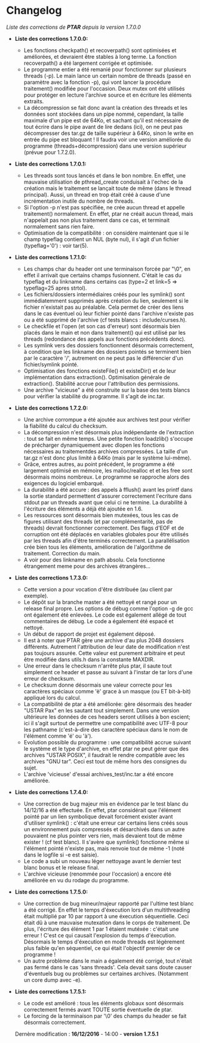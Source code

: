 # Changelog

*Liste des corrections de **PTAR** depuis la version 1.7.0.0*

* **Liste des corrections 1.7.0.0:**

    - Les fonctions checkpath() et recoverpath() sont optimisées et améliorées, et devraient être
      stables à long terme. La fonction recoverpath() a été largement corrigée et optimisée.
    - Le programme entier a été remanié pour fonctionner sur plusieurs threads (-p). Le main lance
      un certain nombre de threads (passé en paramètre avec la fonction -p), qui vont lancer la procédure
      traitement() modifiée pour l'occasion. Deux mutex ont été utilisés pour protéger en lecture l'archive source
      et en écriture les éléments extraits.
    - La décompression se fait donc avant la création des threads et les données sont stockées dans un pipe
      nommé, cependant, la taille maximale d'un pipe est de 64Ko, et sachant qu'il est nécessaire de tout écrire
      dans le pipe avant de lire dedans (ici), on ne peut pas décompresser des tar.gz de taille supérieur à 64Ko, sinon
      le write en entrée du pipe est bloquant ! Il faudra voir une version améliorée du programme (threads+décompression)
      dans une version supérieur (prévue pour 1.7.2.0).

* **Liste des corrections 1.7.0.1:**

    - Les threads sont tous lancés et dans le bon nombre. En effet, une mauvaise utilisation de pthread_create conduisait
      à l'echec de la création mais le traitement se lançait toute de même (dans le thread principal). Aussi, un thread en
      trop était créé à cause d'une incrémentation inutile du nombre de threads.
    - Si l'option -p n'est pas spécifiée, ne crée aucun thread et appelle traitement() normalement. En effet, ptar
      ne créait aucun thread, mais n'appelait pas non plus traitement dans ce cas, et terminait normalement sans rien faire.
    - Optimisation de la compatibilité : on considère maintenant que si le champ typeflag contient un NUL (byte nul),
      il s'agit d'un fichier (typeflag='0') : voir tar(5).

* **Liste des corrections 1.7.1.0:**

    - Les champs char du header ont une terminaison forcée par "\0", en effet il arrivait que certains champs fusionnent.
      C'était le cas du typeflag et du linkname dans certains cas (type=2 et link=5 => typeflag=25 apres strtol).
    - Les fichiers/dossiers intermédiaires créés pour les symlink() sont immédiatemment supprimés après création du lien,
      seulement si le fichier n'existait pas au préalable. Cela permet de créer des liens dans le cas éventuel où leur fichier
      pointé dans l'archive n'existe pas ou a été supprimé de l'archive (cf tests blancs : include/curses.h).
    - Le checkfile et l'open (et son cas d'erreur) sont désormais bien placés dans le main et non dans traitement()
      qui est utilisé par les threads (redondance des appels aux fonctions précédents donc).
    - Les symlink vers des dossiers fonctionnent désormais correctement, à condition que les linkname des dossiers
      pointés se terminent bien par le caractère '/', autrement on ne peut pas le différencier d'un fichier/symlink pointé.
    - Optimisation des fonctions existeFile() et existeDir() et de leur implémentation dans extraction(). Optimisation
      générale de extraction(). Stabilité accrue pour l'attribution des permissions.
    - Une archive "vicieuse" a été construite sur la base des tests blancs pour vérifier la stabilité du programme.
      Il s'agit de inc.tar.

* **Liste des corrections 1.7.2.0:**

    - Une archive corrompue a été ajoutée aux archives test pour vérifier la fiabilité du calcul du checksum.
    - La décompression n'est désormais plus indépendante de l'extraction : tout se fait en même temps.
      Une petite fonction loadzlib() s'occupe de précharger dynamiquement avec dlopen les fonctions nécessaires
      au traitementdes archives compressées. La taille d'un tar.gz n'est donc plus limité à 64Ko (mais par le système
      lui-même).
    - Grâce, entres autres, au point précédent, le programme a été largement optimisé en mémoire, les malloc/realloc et
      et les free sont désormais moins nombreux. Le programme se rapproche alors des exigences du logiciel embarqué.
    - La durabilité a été accure : des appels à fflush() avant les printf dans la sortie standard permettent d'assurer
      correctement l'ecriture dans stdout par un threads avant que celui ci ne termine. La durabilité à l'écriture des
      éléments a déjà été ajoutée en 1.6.
    - Les ressources sont désormais bien mutexées, tous les cas de figures utilisant des threads (et par complémentarité,
      pas de threads) devrait fonctionner correctement. Des flags d'EOF et de corruption ont été déplacés en variables
      globales pour être utilisés par les threads afin d'être terminés correctement. La parallélisation crée bien tous
      les éléments, amélioration de l'algorithme de traitement. Correction du main.
    - A voir pour des linkname en path absolu. Cela fonctionne étrangement meme pour des archives étrangères...

* **Liste des corrections 1.7.3.0:**

    - Cette version a pour vocation d'être distribuée (au client par exemple).
    - Le dépôt sur la branche master a été nettoyé et rangé pour un release final propre. Les options de débug comme
      l'option -g de gcc ont également été enlevées. Le code est également allégé de tout commentaires de débug. Le
      code a également été espacé et nettoyé.
    - Un début de rapport de projet est également déposé.
    - Il est à noter que PTAR gère une archive d'au plus 2048 dossiers différents. Autrement l'attribution de leur date
      de modification n'est pas toujours assurée. Cette valeur est purement arbitraire et peut être modifiée dans utils.h
      dans la constante MAXDIR.
    - Une erreur dans le checksum n'arrête plus ptar, il saute tout simplement ce header et passe au suivant
      à l'instar de tar lors d'une erreur de checksum.
    - Le checksum donne désormais une valeur correcte pour les caractères spéciaux comme 'è' grace à un masque (ou
      ET bit-à-bit) appliqué lors du calcul.
    - La compatibilité de ptar a été améliorée: gère désormais des header "USTAR Pax" en les sautant tout simplement.
      Dans une version ultérieure les données de ces headers seront utilisés à bon escient; ici il s'agit surtout
      de permettre une compatibilité avec UTF-8 pour les pathname (c'est-à-dire des caractère spéciaux dans le nom
      de l'élément comme 'é' ou 'à').
    - Evolution possible du programme : une compatibilité accrue suivant le système et le type d'archive, en effet
      ptar ne peut gérer que des archives "USTAR POSIX", il faudrait le rendre compatible avec les archives "GNU tar".
      Ceci est tout de même hors des consignes du sujet.
    - L'archive 'vicieuse' d'essai archives_test/inc.tar a été encore améliorée.

* **Liste des corrections 1.7.4.0:**

    - Une correction de bug majeur mis en évidence par le test blanc du 14/12/16 a été effectuée. En effet, ptar considérait
      que l'élément pointé par un lien symbolique devait forcément exister avant d'utiliser symlink() : c'était une erreur car
      certains liens créés sous un environnement puis compressés et désarchivés dans un autre pouvaient ne plus pointer vers rien,
      mais devaient tout de même exister ! (cf test blanc). Il s'avère que symlink() fonctionne même si l'élément pointé n'existe pas,
      mais renvoie tout de même -1 (noté dans le logfile si -e est saisie).
    - Le code a subi un nouveau léger nettoyage avant le dernier test blanc bonus et le release final.
    - L'archive vicieuse (renommée pour l'occasion) a encore été améliorée en vu du rodage du programme.

* **Liste des corrections 1.7.5.0:**

    - Une correction de bug mineur/majeur rapporté par l'ultime test blanc a été corrigé. En effet le temps d'éxecution lors d'un
      multithreading était multiplié par 10 par rapport à une éxecution séquentielle. Ceci était dû à une mauvaise mutexation dans
      le corps de traitement. De plus, l'écriture des élément 1 par 1 étaient mutéxée : c'était une erreur ! C'est ce qui causait
      l'explosion du temps d'éxecution. Désormais le temps d'éxecution en mode threads est légèrement plus faible qu'en
      séquentiel, ce qui était l'objectif premier de ce programme !
    - Un autre problème dans le main a également été corrigé, tout n'était pas fermé dans le cas 'sans threads'. Cela devait
      sans doute causer d'éventuels bug ou problèmes sur certaines archives. (Notamment un core dump avec -e).

* **Liste des corrections 1.7.5.1:**

    - Le code est amélioré : tous les éléments globaux sont désormais correctement fermés avant TOUTE sortie éventuelle de ptar.
    - Le forcing de la terminaison par '\0' des champs du header se fait désormais correctement.

    Dernère modification : **16/12/2016**  -  14:00  - **version 1.7.5.1**
